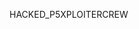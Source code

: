 HACKED_P5XPLOITERCREW
<!---
XMrCelq4/XMrCelq4 is a ✨ special ✨ repository because its `README.md` (this file) appears on your GitHub profile.
You can click the Preview link to take a look at your changes.
--->
